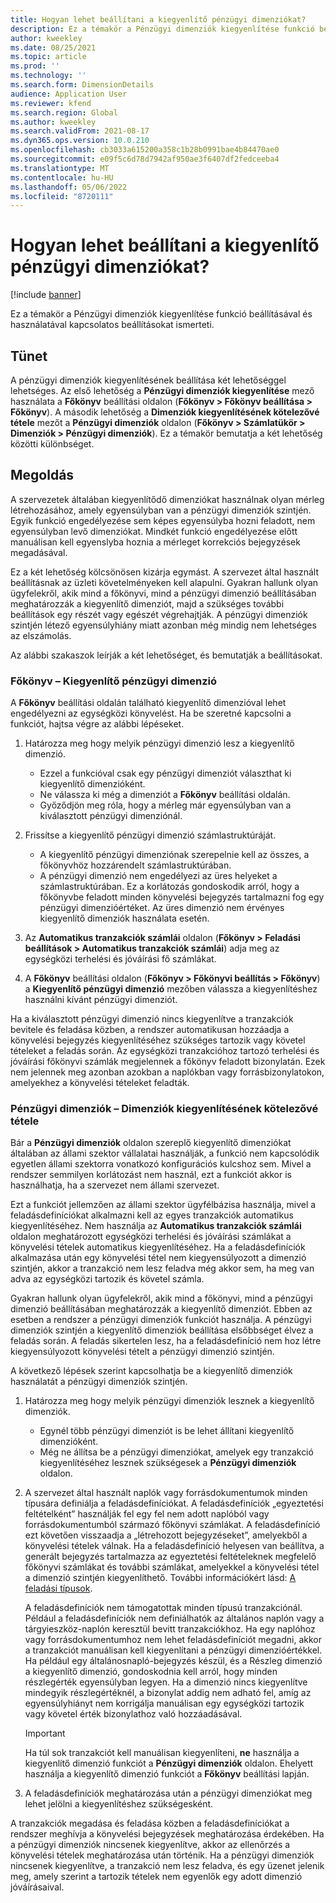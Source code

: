 ```yaml
---
title: Hogyan lehet beállítani a kiegyenlítő pénzügyi dimenziókat?
description: Ez a témakör a Pénzügyi dimenziók kiegyenlítése funkció beállításával és használatával kapcsolatos beállításokat ismerteti.
author: kweekley
ms.date: 08/25/2021
ms.topic: article
ms.prod: ''
ms.technology: ''
ms.search.form: DimensionDetails
audience: Application User
ms.reviewer: kfend
ms.search.region: Global
ms.author: kweekley
ms.search.validFrom: 2021-08-17
ms.dyn365.ops.version: 10.0.210
ms.openlocfilehash: cb3033a615200a358c1b28b0991bae4b84470ae0
ms.sourcegitcommit: e09f5c6d78d7942af950ae3f6407df2fedceeba4
ms.translationtype: MT
ms.contentlocale: hu-HU
ms.lasthandoff: 05/06/2022
ms.locfileid: "8720111"
---
```

# <a name="how-do-i-set-up-balancing-financial-dimensions"></a>Hogyan lehet beállítani a kiegyenlítő pénzügyi dimenziókat?

[!include [banner](../includes/banner.md)]

Ez a témakör a Pénzügyi dimenziók kiegyenlítése funkció beállításával és használatával kapcsolatos beállításokat ismerteti.

## <a name="symptom"></a>Tünet

A pénzügyi dimenziók kiegyenlítésének beállítása két lehetőséggel lehetséges. Az első lehetőség a **Pénzügyi dimenziók kiegyenlítése** mező használata a **Főkönyv** beállítási oldalon (**Főkönyv \> Főkönyv beállítása \> Főkönyv**). A második lehetőség a **Dimenziók kiegyenlítésének kötelezővé tétele** mezőt a **Pénzügyi dimenziók** oldalon (**Főkönyv > Számlatükör \> Dimenziók \> Pénzügyi dimenziók**). Ez a témakör bemutatja a két lehetőség közötti különbséget.

## <a name="resolution"></a>Megoldás

A szervezetek általában kiegyenlítődő dimenziókat használnak olyan mérleg létrehozásához, amely egyensúlyban van a pénzügyi dimenziók szintjén. Egyik funkció engedélyezése sem képes egyensúlyba hozni feladott, nem egyensúlyban levő dimenziókat. Mindkét funkció engedélyezése előtt manuálisan kell egyenslyba hoznia a mérleget korrekciós bejegyzések megadásával.

Ez a két lehetőség kölcsönösen kizárja egymást. A szervezet által használt beállításnak az üzleti követelményeken kell alapulni. Gyakran hallunk olyan ügyfelekről, akik mind a főkönyvi, mind a pénzügyi dimenzió beállításában meghatározzák a kiegyenlítő dimenziót, majd a szükséges további beállítások egy részét vagy egészét végrehajtják. A pénzügyi dimenziók szintjén létező egyensúlyhiány miatt azonban még mindig nem lehetséges az elszámolás.

Az alábbi szakaszok leírják a két lehetőséget, és bemutatják a beállításokat.

### <a name="ledger--balancing-financial-dimension"></a>Főkönyv – Kiegyenlítő pénzügyi dimenzió

A **Főkönyv** beállítási oldalán található kiegyenlítő dimenzióval lehet engedélyezni az egységközi könyvelést. Ha be szeretné kapcsolni a funkciót, hajtsa végre az alábbi lépéseket.

1. Határozza meg hogy melyik pénzügyi dimenzió lesz a kiegyenlítő dimenzió.

    - Ezzel a funkcióval csak egy pénzügyi dimenziót választhat ki kiegyenlítő dimenzióként.
    - Ne válassza ki még a dimenziót a **Főkönyv** beállítási oldalán.
    - Győződjön meg róla, hogy a mérleg már egyensúlyban van a kiválasztott pénzügyi dimenziónál.

2. Frissítse a kiegyenlítő pénzügyi dimenzió számlastruktúráját.

    - A kiegyenlítő pénzügyi dimenziónak szerepelnie kell az összes, a főkönyvhöz hozzárendelt számlastruktúrában.
    - A pénzügyi dimenzió nem engedélyezi az üres helyeket a számlastruktúrában. Ez a korlátozás gondoskodik arról, hogy a főkönyvbe feladott minden könyvelési bejegyzés tartalmazni fog egy pénzügyi dimenzióértéket. Az üres dimenzió nem érvényes kiegyenlítő dimenziók használata esetén.

3. Az **Automatikus tranzakciók számlái** oldalon (**Főkönyv \> Feladási beállítások \> Automatikus tranzakciók számlái**) adja meg az egységközi terhelési és jóváírási fő számlákat.
4. A **Főkönyv** beállítási oldalon (**Főkönyv \> Főkönyvi beállítás \> Főkönyv**) a **Kiegyenlítő pénzügyi dimenzió** mezőben válassza a kiegyenlítéshez használni kívánt pénzügyi dimenziót.

Ha a kiválasztott pénzügyi dimenzió nincs kiegyenlítve a tranzakciók bevitele és feladása közben, a rendszer automatikusan hozzáadja a könyvelési bejegyzés kiegyenlítéséhez szükséges tartozik vagy követel tételeket a feladás során. Az egységközi tranzakcióhoz tartozó terhelési és jóváírási főkönyvi számlák megjelennek a főkönyv feladott bizonylatán. Ezek nem jelennek meg azonban azokban a naplókban vagy forrásbizonylatokon, amelyekhez a könyvelési tételeket feladták.

### <a name="financial-dimensions--require-the-dimension-to-be-balanced"></a>Pénzügyi dimenziók – Dimenziók kiegyenlítésének kötelezővé tétele

Bár a **Pénzügyi dimenziók** oldalon szereplő kiegyenlítő dimenziókat általában az állami szektor vállalatai használják, a funkció nem kapcsolódik egyetlen állami szektorra vonatkozó konfigurációs kulcshoz sem. Mivel a rendszer semmilyen korlátozást nem használ, ezt a funkciót akkor is használhatja, ha a szervezet nem állami szervezet.

Ezt a funkciót jellemzően az állami szektor ügyfélbázisa használja, mivel a feladásdefiníciókat alkalmazni kell az egyes tranzakciók automatikus kiegyenlítéséhez. Nem használja az **Automatikus tranzakciók számlái** oldalon meghatározott egységközi terhelési és jóváírási számlákat a könyvelési tételek automatikus kiegyenlítéséhez. Ha a feladásdefiníciók alkalmazása után egy könyvelési tétel nem kiegyensúlyozott a dimenzió szintjén, akkor a tranzakció nem lesz feladva még akkor sem, ha meg van adva az egységközi tartozik és követel számla.

Gyakran hallunk olyan ügyfelekről, akik mind a főkönyvi, mind a pénzügyi dimenzió beállításában meghatározzák a kiegyenlítő dimenziót. Ebben az esetben a rendszer a pénzügyi dimenziók funkciót használja. A pénzügyi dimenziók szintjén a kiegyenlítő dimenziók beállítása elsőbbséget élvez a feladás során. A feladás sikertelen lesz, ha a feladásdefiníció nem hoz létre kiegyensúlyozott könyvelési tételt a pénzügyi dimenzió szintjén.

A következő lépések szerint kapcsolhatja be a kiegyenlítő dimenziók használatát a pénzügyi dimenziók szintjén.

1. Határozza meg hogy melyik pénzügyi dimenziók lesznek a kiegyenlítő dimenziók.

    - Egynél több pénzügyi dimenziót is be lehet állítani kiegyenlítő dimenzióként.
    - Még ne állítsa be a pénzügyi dimenziókat, amelyek egy tranzakció kiegyenlítéséhez lesznek szükségesek a **Pénzügyi dimenziók** oldalon.

2. A szervezet által használt naplók vagy forrásdokumentumok minden típusára definiálja a feladásdefiníciókat. A feladásdefiníciók „egyeztetési feltételként” használják fel egy fel nem adott naplóból vagy forrásdokumentumból származó főkönyvi számlákat. A feladásdefiníció ezt követően visszaadja a „létrehozott bejegyzéseket”, amelyekből a könyvelési tételek válnak. Ha a feladásdefiníció helyesen van beállítva, a generált bejegyzés tartalmazza az egyeztetési feltételeknek megfelelő főkönyvi számlákat és további számlákat, amelyekkel a könyvelési tétel a dimenzió szintjén kiegyenlíthető. További információkért lásd: [A feladási típusok](posting-definitions.md). 
   
   A feladásdefiníciók nem támogatottak minden típusú tranzakciónál. Például a feladásdefiníciók nem definiálhatók az általános naplón vagy a tárgyieszköz-naplón keresztül bevitt tranzakciókhoz. Ha egy naplóhoz vagy forrásdokumentumhoz nem lehet feladásdefiníciót megadni, akkor a tranzakciót manuálisan kell kiegyenlítani a pénzügyi dimenzióértékkel. Ha például egy általánosnapló-bejegyzés készül, és a Részleg dimenzió a kiegyenlítő dimenzió, gondoskodnia kell arról, hogy minden részlegérték egyensúlyban legyen.  Ha a dimenzió nincs kiegyenlítve mindegyik részlegértéknél, a bizonylat addig nem adható fel, amíg az egyensúlyhiányt nem korrigálja manuálisan egy egységközi tartozik vagy követel érték bizonylathoz való hozzáadásával. 

    > [!IMPORTANT]
    > Ha túl sok tranzakciót kell manuálisan kiegyenlíteni, **ne** használja a kiegyenlítő dimenzió funkciót a **Pénzügyi dimenziók** oldalon. Ehelyett használja a kiegyenlítő dimenzió funkciót a **Főkönyv** beállítási lapján.

3. A feladásdefiníciók meghatározása után a pénzügyi dimenziókat meg lehet jelölni a kiegyenlítéshez szükségesként.

A tranzakciók megadása és feladása közben a feladásdefiníciókat a rendszer meghívja a könyvelési bejegyzések meghatározása érdekében. Ha a pénzügyi dimenziók nincsenek kiegyenlítve, akkor az ellenőrzés a könyvelési tételek meghatározása után történik. Ha a pénzügyi dimenziók nincsenek kiegyenlítve, a tranzakció nem lesz feladva, és egy üzenet jelenik meg, amely szerint a tartozik tételek nem egyenlők egy adott dimenzió jóváírásaival.

